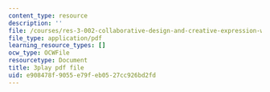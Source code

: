 ```yaml
---
content_type: resource
description: ''
file: /courses/res-3-002-collaborative-design-and-creative-expression-with-arduino-microcontrollers-january-iap-2017/e908478f9055e79feb0527cc926bd2fd_kk55qwgSXcA.pdf
file_type: application/pdf
learning_resource_types: []
ocw_type: OCWFile
resourcetype: Document
title: 3play pdf file
uid: e908478f-9055-e79f-eb05-27cc926bd2fd
---
```

